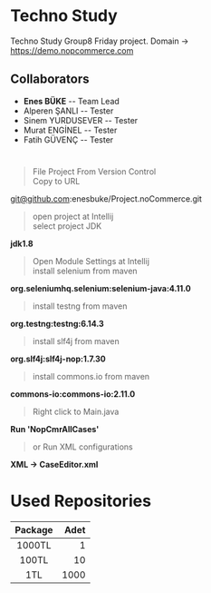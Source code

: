 # Techno Study


Techno Study Group8 Friday project.
Domain -> https://demo.nopcommerce.com


## Collaborators
 *  **Enes BÜKE** -- Team Lead 
 * Alperen ŞANLI -- Tester
 * Sinem YURDUSEVER -- Tester
 * Murat ENGİNEL -- Tester
 * Fatih GÜVENÇ -- Tester
#
#
#



   

> File Project From Version Control  
> Copy to URL  
   
git@github.com:enesbuke/Project.noCommerce.git  

> open project at Intellij  
> select project JDK

**jdk1.8**  

> Open Module Settings at Intellij  
> install selenium from maven

**org.seleniumhq.selenium:selenium-java:4.11.0**  

> install testng from maven

**org.testng:testng:6.14.3**  

> install slf4j from maven

**org.slf4j:slf4j-nop:1.7.30**  

> install commons.io from maven

**commons-io:commons-io:2.11.0**  

> Right click to Main.java

**Run 'NopCmrAllCases'**  

>  or Run XML configurations

**XML -> CaseEditor.xml**  



# Used Repositories

| Package   | Adet  |
|:-------:| -----:|
| 1000TL  | 1     |
| 100TL   | 10    |
| 1TL     | 1000  |



